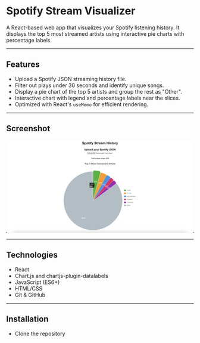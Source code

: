 # Spotify Stream Visualizer

A React-based web app that visualizes your Spotify listening history. It displays the top 5 most streamed artists using interactive pie charts with percentage labels.

---

## Features

- Upload a Spotify JSON streaming history file.
- Filter out plays under 30 seconds and identify unique songs.
- Display a pie chart of the top 5 artists and group the rest as "Other".
- Interactive chart with legend and percentage labels near the slices.
- Optimized with React's `useMemo` for efficient rendering.

---
## Screenshot

![Spotify Pie Chart Example](PieChart.png)

---
## Technologies

- React
- Chart.js and chartjs-plugin-datalabels
- JavaScript (ES6+)
- HTML/CSS
- Git & GitHub

---

## Installation

- Clone the repository




